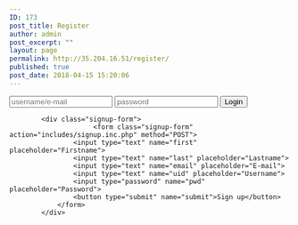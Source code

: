 ```yaml
---
ID: 173
post_title: Register
author: admin
post_excerpt: ""
layout: page
permalink: http://35.204.16.51/register/
published: true
post_date: 2018-04-15 15:20:06
---
```

<!DOCTYPE html>
<html>
<head>
	<title></title>
</head>
<body>

<section class="main-container">
			<div class="login-form">
				<form>
					<input type="text" name="uid" placeholder="username/e-mail">
					<input type="password" name="pwd" placeholder="password">
					<button type="submit" name="submit">Login</button>
				</form>
			</div>

			<div class="signup-form">
		                 <form class="signup-form" action="includes/signup.inc.php" method="POST">
					<input type="text" name="first" placeholder="Firstname">
					<input type="text" name="last" placeholder="Lastname">
					<input type="text" name="email" placeholder="E-mail">
					<input type="text" name="uid" placeholder="Username">
					<input type="password" name="pwd" placeholder="Password">
					<button type="submit" name="submit">Sign up</button>
				</form>
			</div>
</section>

</body>
</html>